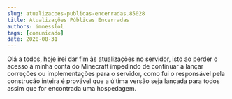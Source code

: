 ```yaml
---
slug: atualizacoes-publicas-encerradas.85028
title: Atualizações Públicas Encerradas
authors: imnesslol
tags: [comunicado]
date: 2020-08-31
---
```


Olá a todos, hoje irei dar fim às atualizações no servidor, isto ao perder o acesso à minha conta do Minecraft impedindo de continuar a lançar correções ou implementações para o servidor, como fui o responsável pela construção inteira é provável que a última versão seja lançada para todos assim que for encontrada uma hospedagem.